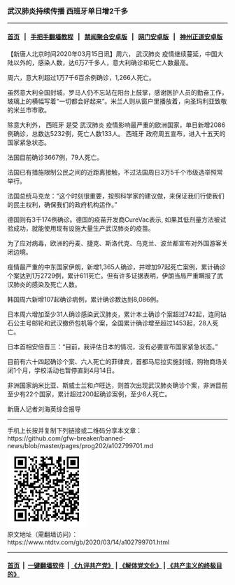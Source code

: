 ### 武汉肺炎持续传播 西班牙单日增2千多
------------------------

#### [首页](https://github.com/gfw-breaker/banned-news/blob/master/README.md) &nbsp;&nbsp;|&nbsp;&nbsp; [手把手翻墙教程](https://github.com/gfw-breaker/guides/wiki) &nbsp;&nbsp;|&nbsp;&nbsp; [禁闻聚合安卓版](https://github.com/gfw-breaker/bn-android) &nbsp;&nbsp;|&nbsp;&nbsp; [网门安卓版](https://github.com/oGate2/oGate) &nbsp;&nbsp;|&nbsp;&nbsp; [神州正道安卓版](https://github.com/SzzdOgate/update) 



<div><div class="post_content" itemprop="articleBody">
 <p>
  【新唐人北京时间2020年03月15日讯】周六，
  <ok href="https://www.ntdtv.com/gb/武汉肺炎.htm">
   武汉肺炎
  </ok>
  疫情继续蔓延，中国大陆以外的，感染人数，达6万7千多人，意大利确诊和死亡人数最高。
 </p>
 <p>
  周六，意大利超过1万7千6百余例确诊，1,266人死亡。
 </p>
 <p>
  虽然意大利全国封城，罗马人仍不忘站在阳台上鼓掌，感谢医护人员的勤奋工作，玻璃上的横幅写着“一切都会好起来”。米兰人则从窗户里播放着，向圣玛利亚致敬的米兰市市歌。
 </p>
 <p>
  除意大利外，
  <ok href="https://www.ntdtv.com/gb/西班牙.htm">
   西班牙
  </ok>
  是受
  <ok href="https://www.ntdtv.com/gb/武汉肺炎.htm">
   武汉肺炎
  </ok>
  疫情影响最严重的欧洲国家，单日新增2086例确诊，总数达5232例，死亡人数133人。
  <ok href="https://www.ntdtv.com/gb/西班牙.htm">
   西班牙
  </ok>
  政府周五宣布，进入十五天的国家紧急状态。
 </p>
 <p>
  法国目前确诊3667例，79人死亡。
 </p>
 <p>
  法国已有措施限制公民之间的近距离接触，不过法国周日3万5千个市级选举照常举行。
 </p>
 <p>
  法国总统马克龙：“这个时刻很重要，按照科学家的建议做，来保证我们行使我们的民主权利，确保我们的政府机构运作。”
 </p>
 <p>
  德国则有3千174例确诊。德国的疫苗开发商CureVac表示, 如果其低剂量方法被试验成功，就能使用现有设施大量生产武汉肺炎的疫苗。
 </p>
 <p>
  为了应对病毒，欧洲的丹麦、捷克、斯洛代克、乌克兰、波兰都宣布对外国游客关闭边境。
 </p>
 <p>
  疫情最严重的中东国家伊朗，新增1,365人确诊，并增加97起死亡案例，累计确诊个案达到1万2729例，累计611死亡。但有许多证据表明，伊朗当局严重瞒报了武汉肺炎的感染及死亡人数。
 </p>
 <p>
  韩国周六新增107起确诊病例，累计确诊数达到8,086例。
 </p>
 <p>
  日本周六增加至少31人确诊感染武汉肺炎，累计本土确诊个案超过742起，连同钻石公主号邮轮和武汉撤侨包机等个案，全国累计确诊增至超过1453起，28人死亡。
 </p>
 <p>
  日本首相安倍晋三：“目前，我评估日本的情况，没有必要宣布国家紧急状态。”
 </p>
 <p>
  目前有六十四起确诊个案、六人死亡的菲律宾，首都马尼拉实施封城，购物商场关闭1个月，学校活动也暂停直到4月14日。
 </p>
 <p>
  非洲国家纳米比亚、斯威士兰和卢旺达，则首次出现武汉肺炎确诊个案，非洲目前至少有22个国家，累计超过200起确诊案例，至少6人死亡。
 </p>
 <p>
  新唐人记者刘海英综合报导
 </p>
 <div class="single_ad">
 </div>
</div>
</div>
<hr/>
手机上长按并复制下列链接或二维码分享本文章：<br/>
https://github.com/gfw-breaker/banned-news/blob/master/pages/prog202/a102799701.md <br/>
<a href='https://github.com/gfw-breaker/banned-news/blob/master/pages/prog202/a102799701.md'><img src='https://github.com/gfw-breaker/banned-news/blob/master/pages/prog202/a102799701.md.png'/></a> <br/>
原文地址（需翻墙访问）：https://www.ntdtv.com/gb/2020/03/14/a102799701.html


------------------------
#### [首页](https://github.com/gfw-breaker/banned-news/blob/master/README.md) &nbsp;|&nbsp; [一键翻墙软件](https://github.com/gfw-breaker/nogfw/blob/master/README.md) &nbsp;| [《九评共产党》](https://github.com/gfw-breaker/9ping.md/blob/master/README.md#九评之一评共产党是什么) | [《解体党文化》](https://github.com/gfw-breaker/jtdwh.md/blob/master/README.md) | [《共产主义的终极目的》](https://github.com/gfw-breaker/gczydzjmd.md/blob/master/README.md)


<img src='http://gfw-breaker.win/banned-news/pages/prog202/a102799701.md' width='0px' height='0px'/>